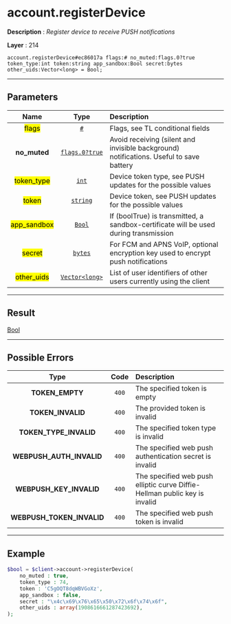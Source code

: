 # account.registerDevice

**Description** : *Register device to receive PUSH notifications*

**Layer** : 214

```tl
account.registerDevice#ec86017a flags:# no_muted:flags.0?true token_type:int token:string app_sandbox:Bool secret:bytes other_uids:Vector<long> = Bool;
```

---

## Parameters

| Name | Type | Description |
| :---: | :---: | :--- |
| <mark>flags</mark> | [`#`](type/#) | Flags, see TL conditional fields |
| **no_muted** | [`flags.0?true`](type/true) | Avoid receiving (silent and invisible background) notifications. Useful to save battery |
| <mark>token_type</mark> | [`int`](type/int) | Device token type, see PUSH updates for the possible values |
| <mark>token</mark> | [`string`](type/string) | Device token, see PUSH updates for the possible values |
| <mark>app_sandbox</mark> | [`Bool`](type/Bool) | If (boolTrue) is transmitted, a sandbox-certificate will be used during transmission |
| <mark>secret</mark> | [`bytes`](type/bytes) | For FCM and APNS VoIP, optional encryption key used to encrypt push notifications |
| <mark>other_uids</mark> | [`Vector<long>`](type/long) | List of user identifiers of other users currently using the client |

---

## Result

[Bool](type/Bool)

---

## Possible Errors

| Type | Code | Description |
| :---: | :---: | :--- |
| **TOKEN_EMPTY** | `400` | The specified token is empty |
| **TOKEN_INVALID** | `400` | The provided token is invalid |
| **TOKEN_TYPE_INVALID** | `400` | The specified token type is invalid |
| **WEBPUSH_AUTH_INVALID** | `400` | The specified web push authentication secret is invalid |
| **WEBPUSH_KEY_INVALID** | `400` | The specified web push elliptic curve Diffie-Hellman public key is invalid |
| **WEBPUSH_TOKEN_INVALID** | `400` | The specified web push token is invalid |

---

## Example

```php
$bool = $client->account->registerDevice(
	no_muted : true,
	token_type : 74,
	token : 'C5gOQT8dqWBVGoXz',
	app_sandbox : false,
	secret : "\x4c\x69\x76\x65\x50\x72\x6f\x74\x6f",
	other_uids : array(1908616661287423692),
);
```